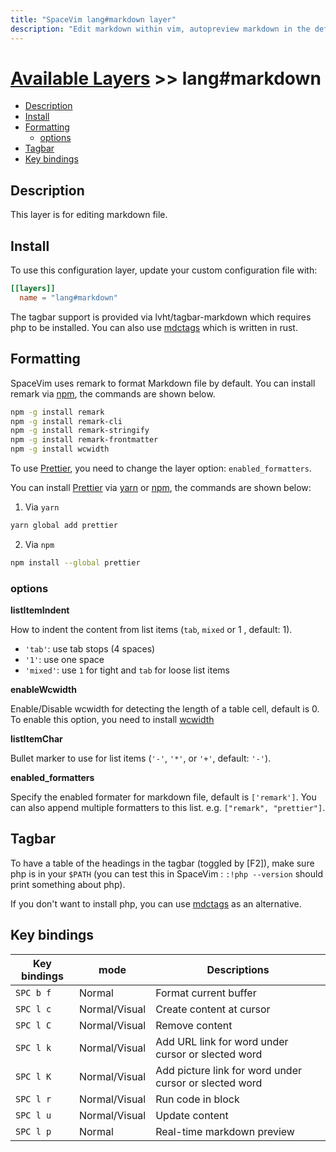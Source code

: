 ```yaml
---
title: "SpaceVim lang#markdown layer"
description: "Edit markdown within vim, autopreview markdown in the default browser, with this layer you can also format markdown files."
---
```


# [Available Layers](../../) >> lang#markdown

<!-- vim-markdown-toc GFM -->

- [Description](#description)
- [Install](#install)
- [Formatting](#formatting)
  - [options](#options)
- [Tagbar](#tagbar)
- [Key bindings](#key-bindings)

<!-- vim-markdown-toc -->

## Description

This layer is for editing markdown file.

## Install

To use this configuration layer, update your custom configuration file with:

```toml
[[layers]]
  name = "lang#markdown"
```

The tagbar support is provided via lvht/tagbar-markdown which requires php to be installed. You can also use [mdctags](https://github.com/wsdjeg/mdctags.rs)
which is written in rust.

## Formatting

SpaceVim uses remark to format Markdown file by default.
You can install remark via [npm](https://www.npmjs.com/get-npm), the commands are shown below.

```sh
npm -g install remark
npm -g install remark-cli
npm -g install remark-stringify
npm -g install remark-frontmatter
npm -g install wcwidth
```

To use [Prettier](https://github.com/prettier/prettier),
you need to change the layer option: `enabled_formatters`.

You can install [Prettier](https://github.com/prettier/prettier) via [yarn](https://yarnpkg.com/lang/zh-hans/docs/install/#windows-stable) or [npm](https://www.npmjs.com/get-npm), the commands are shown below:

1. Via `yarn`

```sh
yarn global add prettier
```

2. Via `npm`

```sh
npm install --global prettier
```

### options

**listItemIndent**

How to indent the content from list items (`tab`, `mixed` or 1 , default: 1).

- `'tab'`: use tab stops (4 spaces)
- `'1'`: use one space
- `'mixed'`: use `1` for tight and `tab` for loose list items

**enableWcwidth**

Enable/Disable wcwidth for detecting the length of a table cell, default is 0. To enable this option, you need to install [wcwidth](https://www.npmjs.com/package/wcwidth)

**listItemChar**

Bullet marker to use for list items (`'-'`, `'*'`, or `'+'`, default: `'-'`).

**enabled_formatters**

Specify the enabled formater for markdown file, default is `['remark']`. You can also append multiple formatters to this list. e.g. `["remark", "prettier"]`.

## Tagbar

To have a table of the headings in the tagbar (toggled by [F2]), make sure php is in your `$PATH` (you can test this in SpaceVim : `:!php --version` should print something about php).

If you don't want to install php, you can use [mdctags](https://github.com/wsdjeg/mdctags.rs) as an alternative.

## Key bindings

| Key bindings | mode          | Descriptions                                           |
| ------------ | ------------- | ------------------------------------------------------ |
| `SPC b f`    | Normal        | Format current buffer                                  |
| `SPC l c`    | Normal/Visual | Create content at cursor                               |
| `SPC l C`    | Normal/Visual | Remove content                                         |
| `SPC l k`    | Normal/Visual | Add URL link for word under cursor or slected word     |
| `SPC l K`    | Normal/Visual | Add picture link for word under cursor or slected word |
| `SPC l r`    | Normal/Visual | Run code in block                                      |
| `SPC l u`    | Normal/Visual | Update content                                         |
| `SPC l p`    | Normal        | Real-time markdown preview                             |
